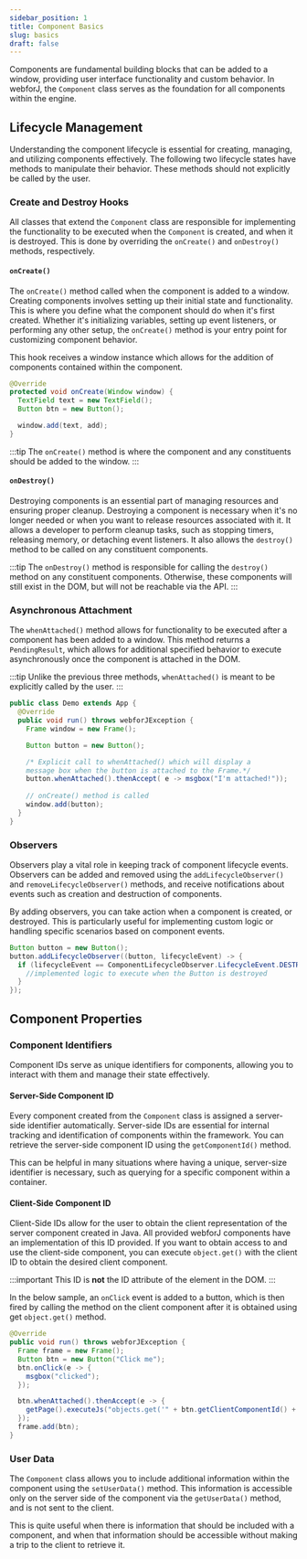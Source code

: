 ```yaml
---
sidebar_position: 1
title: Component Basics
slug: basics
draft: false
---
```


<JavadocLink type="foundation" location="com/webforj/component/Component" top='true'/>

Components are fundamental building blocks that can be added to a window, providing user interface functionality and custom behavior. In webforJ, the `Component` class serves as the foundation for all components within the engine.

## Lifecycle Management

Understanding the component lifecycle is essential for creating, managing, and utilizing components effectively. The following two lifecycle states have methods to manipulate their behavior. These methods should not explicitly be called by the user.

### Create and Destroy Hooks

All classes that extend the `Component` class are responsible for implementing the functionality to be executed when the `Component` is created, and when it is destroyed. This is done by overriding the `onCreate()` and `onDestroy()` methods, respectively.

#### `onCreate()`

The `onCreate()` method called when the component is added to a window. Creating components involves setting up their initial state and functionality. This is where you define what the component should do when it's first created. Whether it's initializing variables, setting up event listeners, or performing any other setup, the `onCreate()` method is your entry point for customizing component behavior. 

This hook receives a window instance which allows for the addition of components contained within the component.

```java
@Override
protected void onCreate(Window window) {
  TextField text = new TextField();
  Button btn = new Button();

  window.add(text, add);
}
```

:::tip
The `onCreate()` method is where the component and any constituents should be added to the window.
:::

#### `onDestroy()`

Destroying components is an essential part of managing resources and ensuring proper cleanup. Destroying a component is necessary when it's no longer needed or when you want to release resources associated with it. It allows a developer to perform cleanup tasks, such as stopping timers, releasing memory, or detaching event listeners. It also allows the `destroy()` method to be called on any constituent components.

:::tip
The `onDestroy()` method is responsible for calling the `destroy()` method on any constituent components. Otherwise, these components will still exist in the DOM, but will not be reachable via the API.
:::

### Asynchronous Attachment

The `whenAttached()` method allows for functionality to be executed after a component has been added to a window. This method returns a `PendingResult`, which allows for additional specified behavior to execute asynchronously once the component is attached in the DOM. 

:::tip
Unlike the previous three methods, `whenAttached()` is meant to be explicitly called by the user.
:::

```java
public class Demo extends App {
  @Override
  public void run() throws webforJException {
    Frame window = new Frame();

    Button button = new Button(); 

    /* Explicit call to whenAttached() which will display a 
    message box when the button is attached to the Frame.*/
    button.whenAttached().thenAccept( e -> msgbox("I'm attached!")); 
  
    // onCreate() method is called
    window.add(button); 
  }
}
```

### Observers

Observers play a vital role in keeping track of component lifecycle events. Observers can be added and removed using the `addLifecycleObserver()` and `removeLifecycleObserver()` methods, and  receive notifications about events such as creation and destruction of components.

By adding observers, you can take action when a component is created, or destroyed. This is particularly useful for implementing custom logic or handling specific scenarios based on component events.

```java
Button button = new Button();
button.addLifecycleObserver((button, lifecycleEvent) -> {
  if (lifecycleEvent == ComponentLifecycleObserver.LifecycleEvent.DESTROY) {
    //implemented logic to execute when the Button is destroyed
  }
});
```

## Component Properties

### Component Identifiers

Component IDs serve as unique identifiers for components, allowing you to interact with them and manage their state effectively.

#### Server-Side Component ID

Every component created from the `Component` class is assigned a server-side identifier automatically. Server-side IDs are essential for internal tracking and identification of components within the framework. You can retrieve the server-side component ID using the `getComponentId()` method.

This can be helpful in many situations where having a unique, server-size identifier is necessary, such as querying for a specific component within a container.

#### Client-Side Component ID

Client-Side IDs allow for the user to obtain the client representation of the server component created in Java. All provided webforJ components have an implementation of this ID provided. If you want to obtain access to and use the client-side component, you can execute `object.get()` with the client ID to obtain the desired client component.

:::important
This ID is **not** the ID attribute of the element in the DOM.
:::

In the below sample, an `onClick` event is added to a button, which is then fired by calling the method on the client component after it is obtained using get `object.get()` method.

```java
@Override
public void run() throws webforJException {
  Frame frame = new Frame();
  Button btn = new Button("Click me");
  btn.onClick(e -> {
    msgbox("clicked");
  });

  btn.whenAttached().thenAccept(e -> {
    getPage().executeJs("objects.get('" + btn.getClientComponentId() + "').click()");
  });
  frame.add(btn);
}
```

### User Data

The `Component` class allows you to include additional information within the component using the `setUserData()` method. This information is accessible only on the server side of the component via the `getUserData()` method, and is not sent to the client. 

This is quite useful when there is information that should be included with a component, and when that information should be accessible without making a trip to the client to retrieve it.


<!-- 
- Need an idea for a demo fro the lifecycle observer
- Need demo from Hyyan on getting the client side ID with JS
 -->